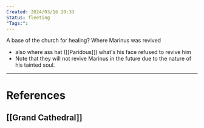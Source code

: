 ```yaml
---
Created: 2024/03/16 20:33
Status: fleeting
"Tags:":
---
```

A base of the church for healing?
Where Marinus was revived
- also where ass hat ([[Paridous]]) what's his face refused to revive him
- Note that they will not revive Marinus in the future due to the nature of his tainted soul.
---
# References
## [[Grand Cathedral]]